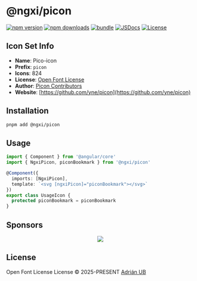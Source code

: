 # @ngxi/picon

[![npm version][npm-version-src]][npm-version-href]
[![npm downloads][npm-downloads-src]][npm-downloads-href]
[![bundle][bundle-src]][bundle-href]
[![JSDocs][jsdocs-src]][jsdocs-href]
[![License][license-src]][license-href]

## Icon Set Info

- **Name**: Pico-icon
- **Prefix**: `picon`
- **Icons**: 824
- **License**: [Open Font License](https://github.com/yne/picon/blob/master/OFL.txt)
- **Author**: [Picon Contributors](https://github.com/yne/picon)
- **Website**: [https://github.com/yne/picon](https://github.com/yne/picon)

## Installation

```sh
pnpm add @ngxi/picon
```

## Usage

```ts
import { Component } from '@angular/core'
import { NgxiPicon, piconBookmark } from '@ngxi/picon'

@Component({
  imports: [NgxiPicon],
  template: `<svg [ngxiPicon]="piconBookmark"></svg>`
})
export class UsageIcon {
  protected piconBookmark = piconBookmark
}
```

## Sponsors

<p align="center">
  <a href="https://cdn.jsdelivr.net/gh/adrian-ub/static/sponsors.svg">
    <img src='https://cdn.jsdelivr.net/gh/adrian-ub/static/sponsors.svg'/>
  </a>
</p>

## License

Open Font License License © 2025-PRESENT [Adrián UB](https://github.com/adrian-ub)

<!-- Badges -->

[npm-version-src]: https://img.shields.io/npm/v/@ngxi/picon?style=flat&colorA=080f12&colorB=1fa669
[npm-version-href]: https://npmjs.com/package/@ngxi/picon
[npm-downloads-src]: https://img.shields.io/npm/dm/@ngxi/picon?style=flat&colorA=080f12&colorB=1fa669
[npm-downloads-href]: https://npmjs.com/package/@ngxi/picon
[bundle-src]: https://img.shields.io/bundlephobia/minzip/@ngxi/picon?style=flat&colorA=080f12&colorB=1fa669&label=minzip
[bundle-href]: https://bundlephobia.com/result?p=@ngxi/picon
[license-src]: https://img.shields.io/npm/l/@ngxi/picon?style=flat&colorA=080f12&colorB=1fa669
[license-href]: https://github.com/adrian-ub/ngxi/blob/main/LICENSE
[jsdocs-src]: https://img.shields.io/badge/jsdocs-reference-080f12?style=flat&colorA=080f12&colorB=1fa669
[jsdocs-href]: https://www.jsdocs.io/package/@ngxi/picon
